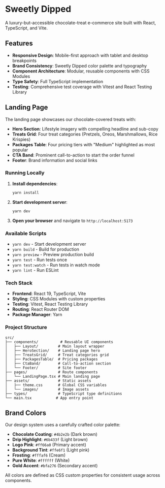 # Sweetly Dipped

A luxury-but-accessible chocolate-treat e-commerce site built with React, TypeScript, and Vite.

## Features

- **Responsive Design**: Mobile-first approach with tablet and desktop breakpoints
- **Brand Consistency**: Sweetly Dipped color palette and typography
- **Component Architecture**: Modular, reusable components with CSS Modules
- **Type Safety**: Full TypeScript implementation
- **Testing**: Comprehensive test coverage with Vitest and React Testing Library

## Landing Page

The landing page showcases our chocolate-covered treats with:

- **Hero Section**: Lifestyle imagery with compelling headline and sub-copy
- **Treats Grid**: Four treat categories (Pretzels, Oreos, Marshmallows, Rice Krispies)
- **Packages Table**: Four pricing tiers with "Medium" highlighted as most popular
- **CTA Band**: Prominent call-to-action to start the order funnel
- **Footer**: Brand information and social links

### Running Locally

1. **Install dependencies**:
   ```bash
   yarn install
   ```

2. **Start development server**:
   ```bash
   yarn dev
   ```

3. **Open your browser** and navigate to `http://localhost:5173`

### Available Scripts

- `yarn dev` - Start development server
- `yarn build` - Build for production
- `yarn preview` - Preview production build
- `yarn test` - Run tests once
- `yarn test:watch` - Run tests in watch mode
- `yarn lint` - Run ESLint

### Tech Stack

- **Frontend**: React 19, TypeScript, Vite
- **Styling**: CSS Modules with custom properties
- **Testing**: Vitest, React Testing Library
- **Routing**: React Router DOM
- **Package Manager**: Yarn

### Project Structure

```
src/
├── components/          # Reusable UI components
│   ├── Layout/         # Main layout wrapper
│   ├── HeroSection/    # Landing page hero
│   ├── TreatsGrid/     # Treat categories grid
│   ├── PackagesTable/  # Pricing packages
│   ├── CtaBand/        # Call-to-action section
│   └── Footer/         # Site footer
├── pages/              # Route components
│   └── LandingPage.tsx # Main landing page
├── assets/             # Static assets
│   ├── theme.css       # Global CSS variables
│   └── images/         # Image assets
├── types/              # TypeScript type definitions
└── main.tsx           # App entry point
```

## Brand Colors

Our design system uses a carefully crafted color palette:

- **Chocolate Coating**: `#4b2e2b` (Dark brown)
- **Drip Highlight**: `#6b433f` (Light brown)
- **Logo Pink**: `#ff66a0` (Primary accent)
- **Background Tint**: `#ffe6f1` (Light pink)
- **Frosting**: `#fffaf6` (Cream)
- **Pure White**: `#ffffff` (White)
- **Gold Accent**: `#bfa276` (Secondary accent)

All colors are defined as CSS custom properties for consistent usage across components.
